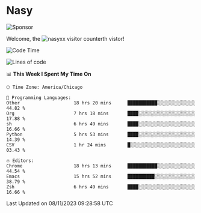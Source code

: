 # Nasy

<!--
<p align="center">
<img height="200" src="https://github-readme-stats.vercel.app/api?username=nasyxx&count_private=true&show_icons=true&theme=dracula&include_all_commits=true"/>
<img height="200" src="https://github-readme-stats.vercel.app/api/top-langs/?username=nasyxx&theme=dracula&hide=html,jupyter+notebook&count_private=true&show_icons=true"/>
</p>

  
----------------
-->

![Sponsor](https://img.shields.io/static/v1.svg?label=Sponsor&message=%E2%9D%A4&logo=GitHub&style=flat&color=pink)
 
Welcome, the ![nasyxx visitor counter](https://count.getloli.com/get/@nasyxx?theme=rule34)th vistor!
 
<!--START_SECTION:waka-->
![Code Time](http://img.shields.io/badge/Code%20Time-3%2C926%20hrs%2047%20mins-blue)

![Lines of code](https://img.shields.io/badge/From%20Hello%20World%20I%27ve%20Written-6.3%20million%20lines%20of%20code-blue)

📊 **This Week I Spent My Time On** 

```text
🕑︎ Time Zone: America/Chicago

💬 Programming Languages: 
Other                    18 hrs 20 mins      ███████████░░░░░░░░░░░░░░   44.82 % 
Org                      7 hrs 18 mins       ████░░░░░░░░░░░░░░░░░░░░░   17.88 % 
sh                       6 hrs 49 mins       ████░░░░░░░░░░░░░░░░░░░░░   16.66 % 
Python                   5 hrs 53 mins       ████░░░░░░░░░░░░░░░░░░░░░   14.39 % 
CSV                      1 hr 24 mins        █░░░░░░░░░░░░░░░░░░░░░░░░   03.43 % 

🔥 Editors: 
Chrome                   18 hrs 13 mins      ███████████░░░░░░░░░░░░░░   44.54 % 
Emacs                    15 hrs 52 mins      ██████████░░░░░░░░░░░░░░░   38.79 % 
Zsh                      6 hrs 49 mins       ████░░░░░░░░░░░░░░░░░░░░░   16.66 % 
```


 Last Updated on 08/11/2023 09:28:58 UTC
<!--END_SECTION:waka-->

<!-- ![visitors](https://visitor-badge.laobi.icu/badge?page_id=nasyxx.nasyxx) -->
